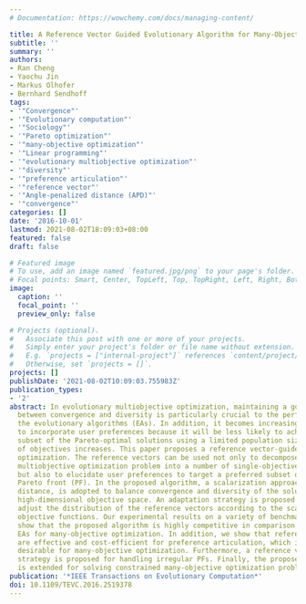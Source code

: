 ```yaml
---
# Documentation: https://wowchemy.com/docs/managing-content/

title: A Reference Vector Guided Evolutionary Algorithm for Many-Objective Optimization
subtitle: ''
summary: ''
authors:
- Ran Cheng
- Yaochu Jin
- Markus Olhofer
- Bernhard Sendhoff
tags:
- '"Convergence"'
- '"Evolutionary computation"'
- '"Sociology"'
- '"Pareto optimization"'
- '"many-objective optimization"'
- '"Linear programming"'
- '"evolutionary multiobjective optimization"'
- '"diversity"'
- '"preference articulation"'
- '"reference vector"'
- '"Angle-penalized distance (APD)"'
- '"convergence"'
categories: []
date: '2016-10-01'
lastmod: 2021-08-02T18:09:03+08:00
featured: false
draft: false

# Featured image
# To use, add an image named `featured.jpg/png` to your page's folder.
# Focal points: Smart, Center, TopLeft, Top, TopRight, Left, Right, BottomLeft, Bottom, BottomRight.
image:
  caption: ''
  focal_point: ''
  preview_only: false

# Projects (optional).
#   Associate this post with one or more of your projects.
#   Simply enter your project's folder or file name without extension.
#   E.g. `projects = ["internal-project"]` references `content/project/deep-learning/index.md`.
#   Otherwise, set `projects = []`.
projects: []
publishDate: '2021-08-02T10:09:03.755983Z'
publication_types:
- '2'
abstract: In evolutionary multiobjective optimization, maintaining a good balance
  between convergence and diversity is particularly crucial to the performance of
  the evolutionary algorithms (EAs). In addition, it becomes increasingly important
  to incorporate user preferences because it will be less likely to achieve a representative
  subset of the Pareto-optimal solutions using a limited population size as the number
  of objectives increases. This paper proposes a reference vector-guided EA for many-objective
  optimization. The reference vectors can be used not only to decompose the original
  multiobjective optimization problem into a number of single-objective subproblems,
  but also to elucidate user preferences to target a preferred subset of the whole
  Pareto front (PF). In the proposed algorithm, a scalarization approach, termed angle-penalized
  distance, is adopted to balance convergence and diversity of the solutions in the
  high-dimensional objective space. An adaptation strategy is proposed to dynamically
  adjust the distribution of the reference vectors according to the scales of the
  objective functions. Our experimental results on a variety of benchmark test problems
  show that the proposed algorithm is highly competitive in comparison with five state-of-the-art
  EAs for many-objective optimization. In addition, we show that reference vectors
  are effective and cost-efficient for preference articulation, which is particularly
  desirable for many-objective optimization. Furthermore, a reference vector regeneration
  strategy is proposed for handling irregular PFs. Finally, the proposed algorithm
  is extended for solving constrained many-objective optimization problems.
publication: '*IEEE Transactions on Evolutionary Computation*'
doi: 10.1109/TEVC.2016.2519378
---
```

